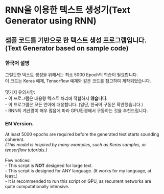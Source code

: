 # RNN을 이용한 텍스트 생성기(Text Generator using RNN)
## 샘플 코드를 기반으로 한 텍스트 생성 프로그램입니다.(Text Generator based on sample code)
### 한국어 설명
그럴듯한 텍스트 생성을 위해서는 최소 5000 Epoch의 학습이 필요합니다.
<br> 이 코드는 Keras 예제, Tensorflow 예제와 같은 코드를 참고하여 제작되었습니다.
<br>
<br> 몇가지 유의사항:
<br>- 이 프로그램은 대용량 텍스트 처리에 적합하지 <b>않습니다</b>.
<br>- 이 프로그램은 모든 언어에 대응합니다. (일단, 한국어 구동은 확인했습니다.)
<br>- RNN의 계산량이 매우 많음에 따라 GPU환경에서 구동하는 것을 추천드립니다.
<br>
### EN Version.
At least 5000 epochs are required before the generated text starts sounding coherent.
<br> *(This model is inspired by many examples, such as Keras samples, or tensorflow tutorials.)*
<br>
<br> Few notices:
<br>- This script is <b>NOT</b> designed for large text.
<br>- This script is designed for ANY language. (It works for my language, at least.)
<br>- It is recommended to run this script on GPU, as recurrent networks are quite computationally intensive.
